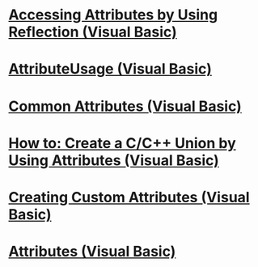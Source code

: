 # [Accessing Attributes by Using Reflection (Visual Basic)](accessing-attributes-by-using-reflection.md)
# [AttributeUsage (Visual Basic)](attributeusage.md)
# [Common Attributes (Visual Basic)](common-attributes.md)
# [How to: Create a C/C++ Union by Using Attributes (Visual Basic)](how-to-create-a-c-c-union-by-using-attributes-visual-basic.md)
# [Creating Custom Attributes (Visual Basic)](creating-custom-attributes.md)
# [Attributes (Visual Basic)](attributes-visual-basic.md)
